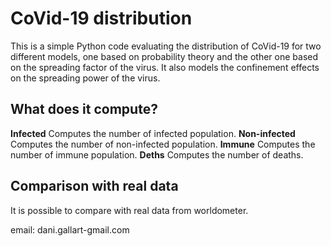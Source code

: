
# CoVid-19 distribution

This is a simple Python code evaluating the distribution of CoVid-19 for two different models, one based on probability theory and the other one based on the spreading factor of the virus. It also models the confinement effects on the spreading power of the virus.

## What does it compute?

**Infected** Computes the number of infected population.
**Non-infected** Computes the number of non-infected population.
**Immune** Computes the number of immune population.
**Deths** Computes the number of deaths.

## Comparison with real data
It is possible to compare with real data from worldometer.

email:  dani.gallart-gmail.com

